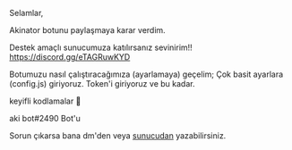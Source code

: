 Selamlar, 

Akinator botunu paylaşmaya karar verdim.

Destek amaçlı sunucumuza katılırsanız sevinirim!! https://discord.gg/eTAGRuwKYD

Botumuzu nasıl çalıştıracağımıza (ayarlamaya) geçelim;
Çok basit ayarlara (config.js) giriyoruz. Token'i giriyoruz ve bu kadar.

keyifli kodlamalar 👋



aki bot#2490 Bot'u

Sorun çıkarsa bana dm'den veya <a href="https://discord.gg/eTAGRuwKYD">sunucudan</a> yazabilirsiniz.

